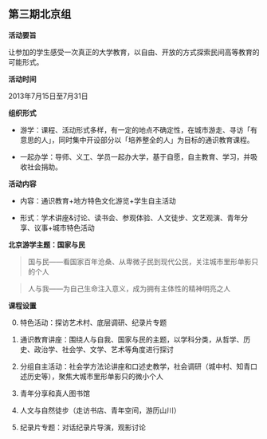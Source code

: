## 第三期北京组

**活动要旨**

让参加的学生感受一次真正的大学教育，以自由、开放的方式探索民间高等教育的可能形式。

**活动时间**

2013年7月15日至7月31日

**组织形式**

- 游学：课程、活动形式多样，有一定的地点不确定性，在城市游走、寻访「有意思的人」，同时集中开设部分以「培养整全的人」为目标的通识教育课程。

- 一起办学：导师、义工、学员一起办大学，基于自愿，自主教育、学习，并吸收社会捐助。

**活动内容**

- 内容：通识教育+地方特色文化游览+学生自主活动

- 形式：学术讲座&讨论、读书会、参观体验、人文徒步、文艺观演、青年分享、议事+城市特色活动

**北京游学主题：国家与民**

> 国与民——看国家百年沧桑、从卑微子民到现代公民，关注城市里形单影只的个人

> 人与我——为自己生命注入意义，成为拥有主体性的精神明亮之人

**课程设置**

0. 特色活动：探访艺术村、底层调研、纪录片专题

1. 通识教育讲座：围绕人与自我、国家与民的主题，以学科分类，从哲学、历史、政治学、社会学、文学、艺术等角度进行探讨

2. 分组自主活动：社会学方法论讲座和口述史教学，社会调研（城中村、知青口述历史等），聚焦大城市里形单影只的微小个人

3. 青年分享和真人图书馆

4. 人文与自然徒步（走访书店、青年空间，游历山川）

5. 纪录片专题：对话纪录片导演，观影讨论
